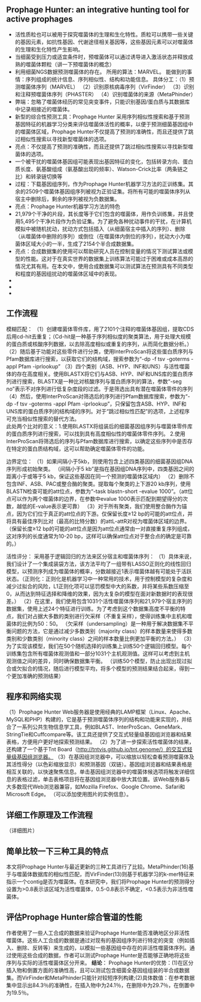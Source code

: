 ## Prophage Hunter: an integrative hunting tool for active prophages
+  活性质粒也可以被用于探究噬菌体的生理和生化特性。质粒可以携带一些关键的基因元素，如抗性基因、代谢途径相关基因等，这些基因元素可以对噬菌体的生理和生化特性产生影响。
+  当细菌受到压力或适宜条件时，预噬菌体可以通过诱导进入激活状态并释放成熟的噬菌体颗粒（讲一下预噬菌体的概念）
+  利用细菌NGS数据预测噬菌体的存在。  所用的算法：MARVEL。   能做到的事情：序列组成的统计信息、序列相似性、结构和功能信息。    具体分工：（1）预测噬菌体序列（MARVEL） （2）识别原核病毒序列（VirFinder） （3）识别和注释预噬菌体序列（PHASTER）  （4）识别噬菌体的来源（MetaPhinder）
+  弊端：忽略了噬菌体经历的常见突变事件，只能识别基因/蛋白质与其数据库中记录相接近的噬菌体。
+  新型的综合性预测工具：Prophage Hunter    采用序列相似性搜索和基于预测基因特征的机器学习分类来评估噬菌体活性的概率，以便于预测细菌基因组中的噬菌体区域，Prophage Hunter不仅提高了预测的准确性，而且还提供了跳过相似性搜索以寻找新型噬菌体的选项。
+  亮点：不仅提高了预测的准确性，而且还提供了跳过相似性搜索以寻找新型噬菌体的选项。
+  一个被干扰的噬菌体基因组可能表现出基因特征的变化，包括转录方向、蛋白质长度、氨基酸组成（氨基酸出现的频率）、Watson-Crick比率（两条链之比）和转录链切换等
+  过程：下载基因组序列，作为Prophage Hunter机器学习方法的正训练集。其余的2509个噬菌体基因组序列被视为正验证集。将所有可能的噬菌体序列从宿主中删除后，剩余的序列被视为负数据集。
+  亮点：Prophage Hunter机器学习方法的特色
+  21,979个干净的片段，其长度等于它们包含的噬菌体，用作负训练集，并且使用5,495个干净片段作为负验证集。为了避免各种扰动事件的干扰，在计算机模拟中被随机扰动，扰动方式包括插入（从细菌宿主中插入的序列）、删除（从噬菌体中删除的序列）或倒位（在噬菌体内倒位的序列），扰动大小为噬菌体区域大小的一半，生成了2154个半合成数据集。
+  亮点：合成数据集的使用可以帮助研究人员在控制变量的情况下测试算法或模型的性能。这对于在真实世界的数据集上训练算法可能过于困难或成本高昂的情况尤其有用。在本文中，使用合成数据集可以测试算法在预测具有不同类型和程度的基因组扰动的噬菌体区域中的表现。
+  
+  
+  
## 工作流程
模糊匹配：
（1）创建噬菌体零件库，用了2101个注释的噬菌体基因组，提取CDS后用cd-hit去重复；（Cd-hit是一种基于序列相似度的聚类算法，用于处理大规模的蛋白质或核酸序列数据，以去除高度相似或重复的序列，从而简化数据分析。）
（2）随后基于功能对这些零件进行分类，使用InterProScan将这些蛋白质序列与Pfam数据库进行搜索，以获取它们的结构域，搜索参数为“-dp -f tsv -goterms -appl Pfam -iprlookup” 
（3）四个类别（ASB、HYP、INF和UNS）与活性噬菌体的存在高度相关。使用BLASTX将它们与ASB、HYP、INF和UNS库的蛋白质序列进行搜索，BLASTX是一种比对核酸序列与蛋白质序列的算法，参数“-seg no”表示不对序列进行低复杂度段的过滤。于是筛选出具有潜在噬菌体零件的序列  
（4）然后，使用InterProScan对筛选后的序列进行Pfam数据库搜索，参数为“-dp -f tsv -goterms -appl Pfam -iprlookup”，只保留包含ASB、HYP、INF和UNS库的蛋白质序列的结构域的序列。对于“跳过相似性匹配”的选项，上述程序可充当相似性搜索的替代方法。     
此处两个比对的意义：1.使用BLASTX将组装后的细菌基因组序列与噬菌体零件库的蛋白质序列进行搜索，可以找到具有高度相似性的噬菌体零件序列。     2.使用InterProScan将筛选后的序列与Pfam数据库进行搜索，以确定这些序列中是否存在特定的蛋白质结构域，这可以帮助确定噬菌体零件的功能。


边界定位：
（1）如果间隔小于5kb，则使用包含上述四类基因的细菌基因组DNA序列形成初始聚类。 （间隔小于5 kb”是指在基因组DNA序列中，四类基因之间的距离小于或等于5 kb，保证这些基因在同一个预测的噬菌体区域内）
（2）删除不包含INF、ASB、PAC或整合酶的聚类。提取每个聚类的上下游20 kb序列，使用BLASTN检查可能的att位点，参数为“-task blastn-short -evalue 1000”。（att位点可以作为两个噬菌体的边界，在参数中evalue 1000表示匹配到期望得分的次数，越低的E-value表示更可靠）
（3）对于所有聚类，我们使用整合酶作为锚点，因为它们位于真正的att位点的下游。仅保留长度≥12 bp的可能的att位点，并将具有最佳序列比对（最高的比特分数）的attL-attR对视为噬菌体区域的边界。 （保留长度≥12 bp的可能的att位点是因为att位点通常由一对直接重复序列组成，这对序列的长度通常为10-20 bp，这样可以确保att位点对于整合点的确定是可靠的。）

活性评分：
采用基于逻辑回归的方法来区分宿主和噬菌体序列：
（1）具体来说，我们设计了一个集成装袋方法，该方法平均了一组带有LASSO正则化的线性回归模型，以预测序列成为噬菌体的概率，分数越接近1表示噬菌体越有可能处于活跃状态。（正则化：正则化是机器学习中一种常用的技术，用于控制模型的复杂度和减少过拟合的风险，L1正则化项可以惩罚模型中大的系数，并将某些系数压缩至0，从而达到特征选择和降维的效果，因为太复杂的模型在面对新数据时的表现很差。）
（2）在这里，我们使用包含1031个活性噬菌体序列和21,979个宿主序列的数据集，使用上述24个特征进行训练。为了考虑到这个数据集高度不平衡的特点，我们对占据大多数的类别进行欠采样（不重复采样），使得训练集中主机和噬菌体的比例为50：50。 （欠采样（undersampling）是一种用于解决数据集不平衡问题的方法，它是通过减少多数类别（majority class）的样本数量来使得多数类别和少数类别（minority class）之间的样本数量比例更加平衡的方法。）
（3）为了实现该模型，我们在50个随机选择的训练集上训练50个逻辑回归模型。每个训练集包含所有噬菌体观测值和一部分1031个主机观测值。这样可以考虑到主机观测值之间的差异，同时确保数据集平衡。  （训练50个模型，防止出现出现过拟合或欠拟合的情况，随后进行模型平均，将多个模型的预测结果结合起来，得到一个更加准确的预测结果）

## 程序和网络实现
（1）Prophage Hunter Web服务器是使用经典的LAMP框架（Linux、Apache、MySQL和PHP）构建的，它是基于预测噬菌体序列的结构和功能来实现的，并结合了一系列公共生物信息学工具，例如BLAST、InterProScan、GeneMark、StringTie和Cuffcompare等。该工具还提供了交互式轻量级基因组浏览器和结果表格，方便用户更好地探索预测结果。
（2）为了进一步探索活性噬菌体的结果，还构建了一个基于Tnt Board（http://tntvis.github.io/tnt.genome/）的交互式轻量级基因组浏览器。
（3）在基因组浏览器中，可以缩放以轻松查看预测噬菌体及其活性得分（以色彩缩放显示）和预测基因（双链）。基因组浏览器和结果表格是相互关联的，以快速聚焦信息。单击基因组浏览器中的噬菌体候选项将触发详细信息的表格过滤，单击表格项目将在基因组浏览器中放大其位置。该Web服务器与大多数现代Web浏览器兼容，如Mozilla Firefox、Google Chrome、Safari和Microsoft Edge。 （可以添加使用图片的实例信息）。

## 详细工作原理及工作流程
（详细图片）

## 简单比较一下三种工具的特点
本文将Prophage Hunter与最近更新的三种工具进行了比较。MetaPhinder(16)基于与噬菌体数据库的相似性匹配，而VirFinder(13)则基于机器学习的k-mer特征来指示一个contig是否为噬菌体。在本研究中，我们将Prophage Hunter的预测得分设置为>0.8表示该区域为活性噬菌体，0.5-0.8表示不确定，<0.5表示为非活性噬菌体。

## 评估Prophage Hunter综合管道的性能
作者使用了一些人工合成的数据来验证Prophage Hunter能否准确地区分非活性噬菌体。这些人工合成的数据是通过对现有的基因组序列进行特定的突变（例如插入、删除、反转等）来生成的，以模拟一些基因组中存在的非活性噬菌体序列。通过使用这些合成的数据，作者可以测试Prophage Hunter是否能够正确地将这些序列与实际的活性噬菌体区分开来。
**结论**：
Prophage Hunter的优势：(1)在区分插入物和倒置方面的准确性高，且可以测试包含细菌全基因组组装的半合成数据集。而VirFinder和MetaPhinder只能针对较短序列构建;(2)具体数值：在参考数据集中显示出84.3％的准确性，在插入物中为24.1％，在删除中为29.7％，在倒置中为19.5％。






































